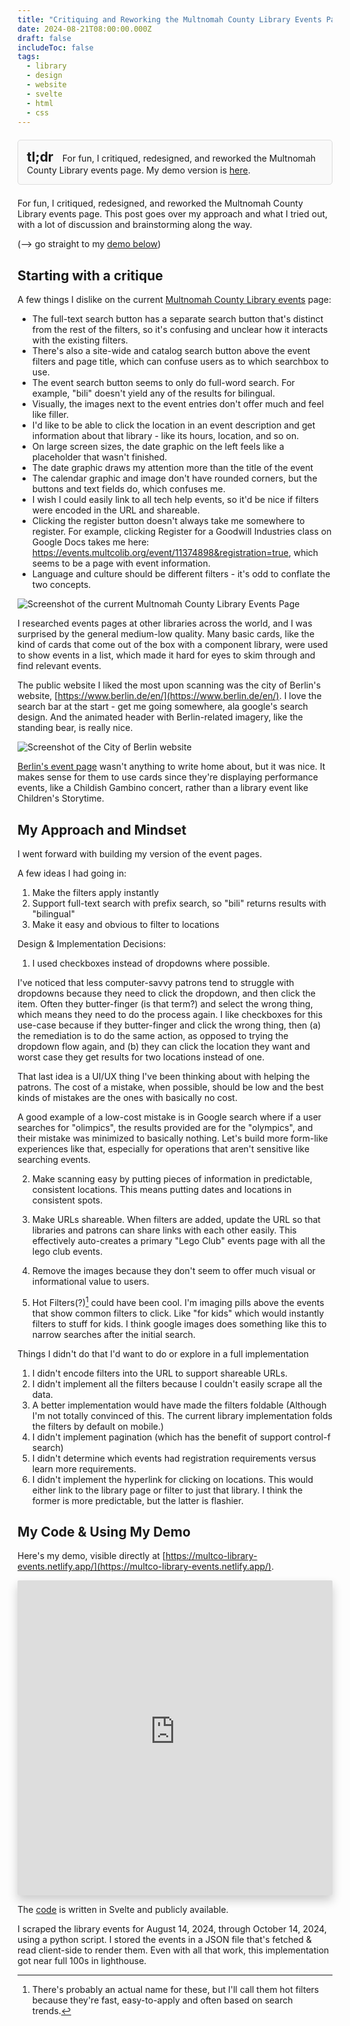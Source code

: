 ```yaml
---
title: "Critiquing and Reworking the Multnomah County Library Events Page"
date: 2024-08-21T08:00:00.000Z
draft: false
includeToc: false
tags:
  - library
  - design
  - website
  - svelte
  - html
  - css
---
```


<div style="border: 1px solid #ddd; padding: 1em; background-color: #f9f9f9; border-radius: 5px; margin-block: 1.5em;">
    <h2 style="margin-top: 0; padding-right: 0.5em; display: inline;">tl;dr</h2>
    <p style="margin: 0; display: inline;">For fun, I critiqued, redesigned, and reworked the Multnomah County Library events page. My demo version is <a href="https://multco-library-events.netlify.app/">here</a>.</p>
</div>

For fun, I critiqued, redesigned, and reworked the Multnomah County Library events page. This post goes over my approach and what I tried out, with a lot of discussion and brainstorming along the way.

(--> go straight to my [demo below](#my-code--using-my-demo))

## Starting with a critique

A few things I dislike on the current [Multnomah County Library events](https://multcolib.org/events-classes) page:

- The full-text search button has a separate search button that's distinct from the rest of the filters, so it's confusing and unclear how it interacts with the existing filters.
- There's also a site-wide and catalog search button above the event filters and page title, which can confuse users as to which searchbox to use.
- The event search button seems to only do full-word search. For example, "bili" doesn't yield any of the results for bilingual.
- Visually, the images next to the event entries don't offer much and feel like filler.
- I'd like to be able to click the location in an event description and get information about that library - like its hours, location, and so on.
- On large screen sizes, the date graphic on the left feels like a placeholder that wasn't finished.
- The date graphic draws my attention more than the title of the event
- The calendar graphic and image don't have rounded corners, but the buttons and text fields do, which confuses me.
- I wish I could easily link to all tech help events, so it'd be nice if filters were encoded in the URL and shareable.
- Clicking the register button doesn't always take me somewhere to register. For example, clicking Register for a Goodwill Industries class on Google Docs takes me here: https://events.multcolib.org/event/11374898&registration=true, which seems to be a page with event information.
- Language and culture should be different filters - it's odd to conflate the two concepts.

![Screenshot of the current Multnomah County Library Events Page](../../assets/2024-08-current_events.png)

I researched events pages at other libraries across the world, and I was surprised by the general medium-low quality. Many basic cards, like the kind of cards that come out of the box with a component library, were used to show events in a list, which made it hard for eyes to skim through and find relevant events.

The public website I liked the most upon scanning was the city of Berlin's website, [https://www.berlin.de/en/](https://www.berlin.de/en/).
I love the search bar at the start - get me going somewhere, ala google's search design. And the animated header with Berlin-related imagery, like the standing bear, is really nice.

![Screenshot of the City of Berlin website](../../assets/2024-08-berlin.png)

[Berlin's event page](https://www.berlin.de/en/tickets/) wasn't anything to write home about, but it was nice. It makes sense for them to use cards since they're displaying performance events, like a Childish Gambino concert, rather than a library event like Children's Storytime.

## My Approach and Mindset

I went forward with building my version of the event pages.

A few ideas I had going in:

1. Make the filters apply instantly
2. Support full-text search with prefix search, so "bili" returns results with "bilingual"
3. Make it easy and obvious to filter to locations

Design & Implementation Decisions:

1. I used checkboxes instead of dropdowns where possible.

I've noticed that less computer-savvy patrons tend to struggle with dropdowns because they need to click the dropdown, and then click the item. Often they butter-finger (is that term?) and select the wrong thing, which means they need to do the process again. I like checkboxes for this use-case because if they butter-finger and click the wrong thing, then (a) the remediation is to do the same action, as opposed to trying the dropdown flow again, and (b) they can click the location they want and worst case they get results for two locations instead of one.

That last idea is a UI/UX thing I've been thinking about with helping the patrons. The cost of a mistake, when possible, should be low and the best kinds of mistakes are the ones with basically no cost.

A good example of a low-cost mistake is in Google search where if a user searches for "olimpics", the results provided are for the "olympics", and their mistake was minimized to basically nothing. Let's build more form-like experiences like that, especially for operations that aren't sensitive like searching events.

2. Make scanning easy by putting pieces of information in predictable, consistent locations. This means putting dates and locations in consistent spots.

3. Make URLs shareable. When filters are added, update the URL so that libraries and patrons can share links with each other easily. This effectively auto-creates a primary "Lego Club" events page with all the lego club events.

4. Remove the images because they don't seem to offer much visual or informational value to users.

5. Hot Filters(?)[^1] could have been cool. I'm imaging pills above the events that show common filters to click. Like "for kids" which would instantly filters to stuff for kids. I think google images does something like this to narrow searches after the initial search.

Things I didn't do that I'd want to do or explore in a full implementation

1. I didn't encode filters into the URL to support shareable URLs.
2. I didn't implement all the filters because I couldn't easily scrape all the data.
3. A better implementation would have made the filters foldable (Although I'm not totally convinced of this. The current library implementation folds the filters by default on mobile.)
4. I didn't implement pagination (which has the benefit of support control-f search)
5. I didn't determine which events had registration requirements versus learn more requirements.
6. I didn't implement the hyperlink for clicking on locations. This would either link to the library page or filter to just that library. I think the former is more predictable, but the latter is flashier.

## My Code & Using My Demo

Here's my demo, visible directly at [https://multco-library-events.netlify.app/](https://multco-library-events.netlify.app/).

<iframe 
    src="https://multco-library-events.netlify.app/" 
    style="border: none; 
           width: 100%; 
           aspect-ratio: 1 / 1;
           box-shadow: 0 8px 16px rgba(0, 0, 0, 0.2); 
           border-radius: 2px; 
           overflow: hidden;">
</iframe>

The [code](https://github.com/aled1027/multco-library-redesign/) is written in Svelte and publicly available.

I scraped the library events for August 14, 2024, through October 14, 2024, using a python script. I stored the events in a JSON file that's fetched & read client-side to render them. Even with all that work, this implementation got near full 100s in lighthouse.

[^1]: There's probably an actual name for these, but I'll call them hot filters because they're fast, easy-to-apply and often based on search trends.
